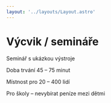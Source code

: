 ```yaml
---
layout: '../layouts/Layout.astro'
---
```


# Výcvik / semináře

Seminář s ukázkou výstroje

Doba trvání 45 – 75 minut

Místnost pro 20 – 400 lidí

Pro školy – nevybírat peníze mezi dětmi